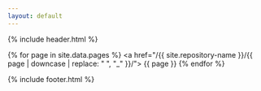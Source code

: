```yaml
---
layout: default
---
```


{% include header.html %}

{% for page in site.data.pages %}
  <a href="/{{ site.repository-name }}/{{ page | downcase | replace: " ", "_" }}/"> {{ page }} </a>
{% endfor %}

{% include footer.html %}
